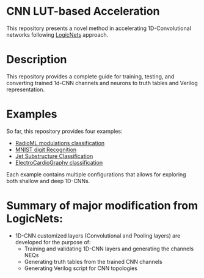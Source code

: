 # CNN LUT-based Acceleration 

This repository presents a novel method in accelerating 1D-Convolutional networks following [LogicNets](https://github.com/Xilinx/logicnets) approach.

# Description 

This repository provides a complete guide for training, testing, and converting trained 1d-CNN channels and neurons to truth tables and Verilog representation.

# Examples 

So far, this repository provides four examples: 

- [RadioML modulations classification](./radioml) 
- [MNIST digit Recognition](./mnist) 
- [Jet Substructure Classification](./jet_substructure)
- [ElectroCardioGraphy classification](./ecg) 

Each example contains multiple configurations that allows for exploring both shallow and deep 1D-CNNs. 



# Summary of major modification from LogicNets: 

- 1D-CNN customized layers (Convolutional and Pooling layers) are developed for the purpose of: 
    - Training and validating 1D-CNN layers and generating the channels NEQs 
    - Generating truth tables from the trained CNN channels 
    - Generating Verilog script for CNN topologies 

